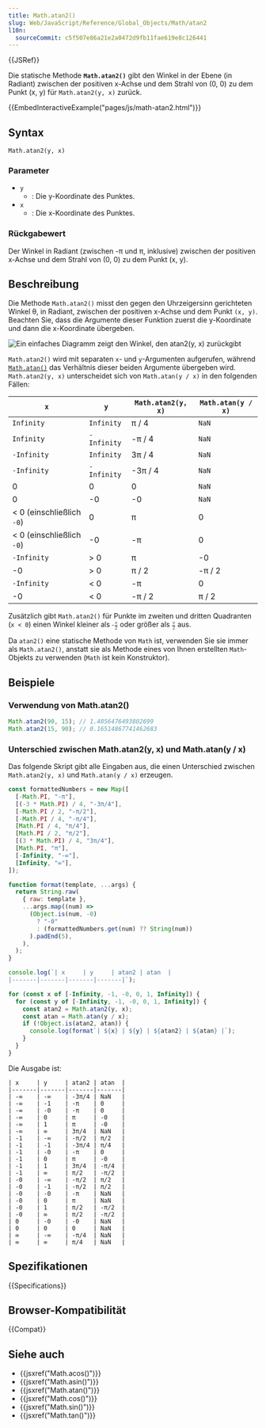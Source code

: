 ```yaml
---
title: Math.atan2()
slug: Web/JavaScript/Reference/Global_Objects/Math/atan2
l10n:
  sourceCommit: c5f507e86a21e2a0472d9fb11fae619e8c126441
---
```


{{JSRef}}

Die statische Methode **`Math.atan2()`** gibt den Winkel in der Ebene (in Radiant) zwischen der positiven x-Achse und dem Strahl von (0, 0) zu dem Punkt (x, y) für `Math.atan2(y, x)` zurück.

{{EmbedInteractiveExample("pages/js/math-atan2.html")}}

## Syntax

```js-nolint
Math.atan2(y, x)
```

### Parameter

- `y`
  - : Die y-Koordinate des Punktes.
- `x`
  - : Die x-Koordinate des Punktes.

### Rückgabewert

Der Winkel in Radiant (zwischen -π und π, inklusive) zwischen der positiven x-Achse und dem Strahl von (0, 0) zu dem Punkt (x, y).

## Beschreibung

Die Methode `Math.atan2()` misst den gegen den Uhrzeigersinn gerichteten Winkel θ, in Radiant, zwischen der positiven x-Achse und dem Punkt `(x, y)`. Beachten Sie, dass die Argumente dieser Funktion zuerst die y-Koordinate und dann die x-Koordinate übergeben.

![Ein einfaches Diagramm zeigt den Winkel, den atan2(y, x) zurückgibt](atan2.png)

`Math.atan2()` wird mit separaten `x`- und `y`-Argumenten aufgerufen, während [`Math.atan()`](/de/docs/Web/JavaScript/Reference/Global_Objects/Math/atan) das Verhältnis dieser beiden Argumente übergeben wird. `Math.atan2(y, x)` unterscheidet sich von `Math.atan(y / x)` in den folgenden Fällen:

| `x`                  | `y`         | `Math.atan2(y, x)` | `Math.atan(y / x)` |
| -------------------- | ----------- | ------------------ | ------------------ |
| `Infinity`           | `Infinity`  | π / 4              | `NaN`              |
| `Infinity`           | `-Infinity` | -π / 4             | `NaN`              |
| `-Infinity`          | `Infinity`  | 3π / 4             | `NaN`              |
| `-Infinity`          | `-Infinity` | -3π / 4            | `NaN`              |
| 0                    | 0           | 0                  | `NaN`              |
| 0                    | -0          | -0                 | `NaN`              |
| < 0 (einschließlich `-0`) | 0           | π                  | 0                  |
| < 0 (einschließlich `-0`) | -0          | -π                 | 0                  |
| `-Infinity`          | > 0         | π                  | -0                 |
| -0                   | > 0         | π / 2              | -π / 2             |
| `-Infinity`          | < 0         | -π                 | 0                  |
| -0                   | < 0         | -π / 2             | π / 2              |

Zusätzlich gibt `Math.atan2()` für Punkte im zweiten und dritten Quadranten (`x < 0`) einen Winkel kleiner als <math><semantics><mrow><mo>-</mo><mfrac><mi>π</mi><mn>2</mn></mfrac></mrow><annotation encoding="TeX">-\frac{\pi}{2}</annotation></semantics></math> oder größer als <math><semantics><mfrac><mi>π</mi><mn>2</mn></mfrac><annotation encoding="TeX">\frac{\pi}{2}</annotation></semantics></math> aus.

Da `atan2()` eine statische Methode von `Math` ist, verwenden Sie sie immer als `Math.atan2()`, anstatt sie als Methode eines von Ihnen erstellten `Math`-Objekts zu verwenden (`Math` ist kein Konstruktor).

## Beispiele

### Verwendung von Math.atan2()

```js
Math.atan2(90, 15); // 1.4056476493802699
Math.atan2(15, 90); // 0.16514867741462683
```

### Unterschied zwischen Math.atan2(y, x) und Math.atan(y / x)

Das folgende Skript gibt alle Eingaben aus, die einen Unterschied zwischen `Math.atan2(y, x)` und `Math.atan(y / x)` erzeugen.

```js
const formattedNumbers = new Map([
  [-Math.PI, "-π"],
  [(-3 * Math.PI) / 4, "-3π/4"],
  [-Math.PI / 2, "-π/2"],
  [-Math.PI / 4, "-π/4"],
  [Math.PI / 4, "π/4"],
  [Math.PI / 2, "π/2"],
  [(3 * Math.PI) / 4, "3π/4"],
  [Math.PI, "π"],
  [-Infinity, "-∞"],
  [Infinity, "∞"],
]);

function format(template, ...args) {
  return String.raw(
    { raw: template },
    ...args.map((num) =>
      (Object.is(num, -0)
        ? "-0"
        : (formattedNumbers.get(num) ?? String(num))
      ).padEnd(5),
    ),
  );
}

console.log(`| x     | y     | atan2 | atan  |
|-------|-------|-------|-------|`);

for (const x of [-Infinity, -1, -0, 0, 1, Infinity]) {
  for (const y of [-Infinity, -1, -0, 0, 1, Infinity]) {
    const atan2 = Math.atan2(y, x);
    const atan = Math.atan(y / x);
    if (!Object.is(atan2, atan)) {
      console.log(format`| ${x} | ${y} | ${atan2} | ${atan} |`);
    }
  }
}
```

Die Ausgabe ist:

```plain
| x     | y     | atan2 | atan  |
|-------|-------|-------|-------|
| -∞    | -∞    | -3π/4 | NaN   |
| -∞    | -1    | -π    | 0     |
| -∞    | -0    | -π    | 0     |
| -∞    | 0     | π     | -0    |
| -∞    | 1     | π     | -0    |
| -∞    | ∞     | 3π/4  | NaN   |
| -1    | -∞    | -π/2  | π/2   |
| -1    | -1    | -3π/4 | π/4   |
| -1    | -0    | -π    | 0     |
| -1    | 0     | π     | -0    |
| -1    | 1     | 3π/4  | -π/4  |
| -1    | ∞     | π/2   | -π/2  |
| -0    | -∞    | -π/2  | π/2   |
| -0    | -1    | -π/2  | π/2   |
| -0    | -0    | -π    | NaN   |
| -0    | 0     | π     | NaN   |
| -0    | 1     | π/2   | -π/2  |
| -0    | ∞     | π/2   | -π/2  |
| 0     | -0    | -0    | NaN   |
| 0     | 0     | 0     | NaN   |
| ∞     | -∞    | -π/4  | NaN   |
| ∞     | ∞     | π/4   | NaN   |
```

## Spezifikationen

{{Specifications}}

## Browser-Kompatibilität

{{Compat}}

## Siehe auch

- {{jsxref("Math.acos()")}}
- {{jsxref("Math.asin()")}}
- {{jsxref("Math.atan()")}}
- {{jsxref("Math.cos()")}}
- {{jsxref("Math.sin()")}}
- {{jsxref("Math.tan()")}}
